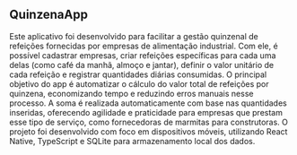 ## QuinzenaApp

Este aplicativo foi desenvolvido para facilitar a gestão quinzenal de refeições fornecidas por empresas de alimentação industrial. Com ele, é possível cadastrar empresas, criar refeições específicas para cada uma delas (como café da manhã, almoço e jantar), definir o valor unitário de cada refeição e registrar quantidades diárias consumidas.
O principal objetivo do app é automatizar o cálculo do valor total de refeições por quinzena, economizando tempo e reduzindo erros manuais nesse processo. A soma é realizada automaticamente com base nas quantidades inseridas, oferecendo agilidade e praticidade para empresas que prestam esse tipo de serviço, como fornecedoras de marmitas para construtoras.
O projeto foi desenvolvido com foco em dispositivos móveis, utilizando React Native, TypeScript e SQLite para armazenamento local dos dados.

